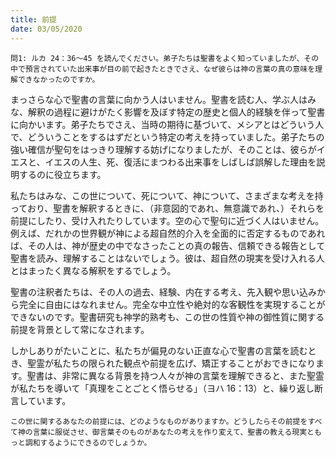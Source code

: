 ```yaml
---
title: 前提
date: 03/05/2020
---
```


`問1: ルカ 24：36～45 を読んでください。弟子たちは聖書をよく知っていましたが、その中で預言されていた出来事が目の前で起きたときでさえ、なぜ彼らは神の言葉の真の意味を理解できなかったのですか。`

まっさらな心で聖書の言葉に向かう人はいません。聖書を読む人、学ぶ人はみな、解釈の過程に避けがたく影響を及ぼす特定の歴史と個人的経験を伴って聖書に向かいます。弟子たちでさえ、当時の期待に基づいて、メシアとはどういう人で、どういうことをするはずだという特定の考えを持っていました。弟子たちの強い確信が聖句をはっきり理解する妨げになりましたが、そのことは、彼らがイエスと、イエスの人生、死、復活にまつわる出来事をしばしば誤解した理由を説明するのに役立ちます。

私たちはみな、この世について、死について、神について、さまざまな考えを持っており、聖書を解釈するときに、（非意図的であれ、無意識であれ、）それらを前提にしたり、受け入れたりしています。空の心で聖句に近づく人はいません。例えば、だれかの世界観が神による超自然的介入を全面的に否定するものであれば、その人は、神が歴史の中でなさったことの真の報告、信頼できる報告として聖書を読み、理解することはないでしょう。彼は、超自然の現実を受け入れる人とはまったく異なる解釈をするでしょう。

聖書の注釈者たちは、その人の過去、経験、内在する考え、先入観や思い込みから完全に自由にはなれません。完全な中立性や絶対的な客観性を実現することができないのです。聖書研究も神学的熟考も、この世の性質や神の御性質に関する前提を背景として常になされます。

しかしありがたいことに、私たちが偏見のない正直な心で聖書の言葉を読むとき、聖霊が私たちの限られた観点や前提を広げ、矯正することがおできになります。聖書は、非常に異なる背景を持つ人々が神の言葉を理解できると、また聖霊が私たちを導いて「真理をことごとく悟らせる」（ヨハ 16：13）と、繰り返し断言しています。

`この世に関するあなたの前提には、どのようなものがありますか。どうしたらその前提をすべて神の言葉に服従させ、御言葉そのものがあなたの考えを作り変えて、聖書の教える現実ともっと調和するようにできるのでしょうか。`